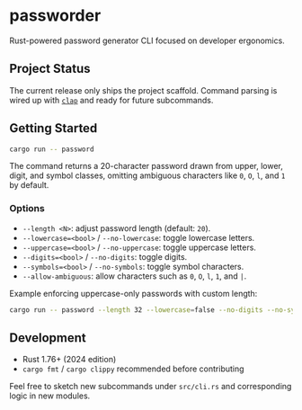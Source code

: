 # passworder

Rust-powered password generator CLI focused on developer ergonomics.

## Project Status

The current release only ships the project scaffold. Command parsing is wired up with [`clap`](https://github.com/clap-rs/clap) and ready for future subcommands.

## Getting Started

```bash
cargo run -- password
```

The command returns a 20-character password drawn from upper, lower, digit, and symbol classes, omitting ambiguous characters like `0`, `O`, `l`, and `1` by default.

### Options

- `--length <N>`: adjust password length (default: `20`).
- `--lowercase=<bool>` / `--no-lowercase`: toggle lowercase letters.
- `--uppercase=<bool>` / `--no-uppercase`: toggle uppercase letters.
- `--digits=<bool>` / `--no-digits`: toggle digits.
- `--symbols=<bool>` / `--no-symbols`: toggle symbol characters.
- `--allow-ambiguous`: allow characters such as `0`, `O`, `l`, `1`, and `|`.

Example enforcing uppercase-only passwords with custom length:

```bash
cargo run -- password --length 32 --lowercase=false --no-digits --no-symbols
```

## Development

- Rust 1.76+ (2024 edition)
- `cargo fmt` / `cargo clippy` recommended before contributing

Feel free to sketch new subcommands under `src/cli.rs` and corresponding logic in new modules.

